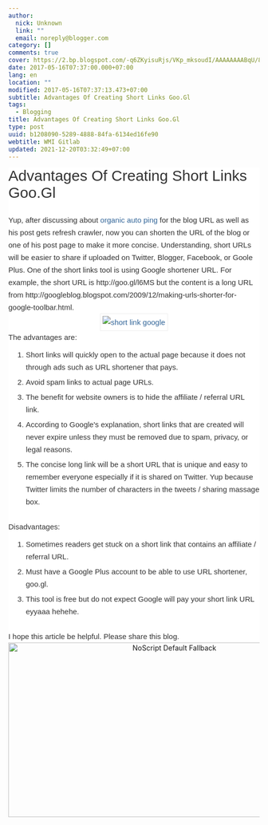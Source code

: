 ```yaml
---
author:
  nick: Unknown
  link: ""
  email: noreply@blogger.com
category: []
comments: true
cover: https://2.bp.blogspot.com/-q6ZKyisuRjs/VKp_mksoudI/AAAAAAAABqU/8VM-NTbbi64/s1600/short%2Blink%2Bgoogle.png
date: 2017-05-16T07:37:00.000+07:00
lang: en
location: ""
modified: 2017-05-16T07:37:13.473+07:00
subtitle: Advantages Of Creating Short Links Goo.Gl
tags:
  - Blogging
title: Advantages Of Creating Short Links Goo.Gl
type: post
uuid: b1208090-5289-4888-84fa-6134ed16fe90
webtitle: WMI Gitlab
updated: 2021-12-20T03:32:49+07:00
---
```


<h2 style="background-color: white; color: #333333; font-family: Arial, San-Serif; font-size: 30px; font-weight: normal; margin: 0px; padding: 0px; text-transform: capitalize;"><span class="notranslate" style="margin: 0px; padding: 0px;">Advantages Of Creating Short Links Goo.Gl</span></h2><div class="post-body entry-content" id="post-body-7828878273995026888" itemprop="articleBody" style="background-color: white; color: #333333; font-family: Arial, San-Serif; font-size: 15px; line-height: 25px; margin: 0px; padding: 0px; word-wrap: break-word;"><span class="notranslate" style="margin: 0px; padding: 0px;"><br></span></div><div class="post-body entry-content" id="post-body-7828878273995026888" itemprop="articleBody" style="background-color: white; color: #333333; font-family: Arial, San-Serif; font-size: 15px; line-height: 25px; margin: 0px; padding: 0px; word-wrap: break-word;"><span class="notranslate" style="margin: 0px; padding: 0px;">Yup, after discussing about&nbsp;<a href="http://www.webmanajemen.com/search?q=organic%20auto%20ping" style="color: #336699; margin: 0px; outline: none; padding: 0px; text-decoration: none;" rel="noopener noreferer nofollow">organic auto ping</a>&nbsp;for the blog URL as well as his post gets refresh crawler, now you can shorten the URL of the blog or one of his post page to make it more concise.</span>&nbsp;<span class="notranslate" style="margin: 0px; padding: 0px;">Understanding, short URLs will be easier to share if uploaded on Twitter, Blogger, Facebook, or Goole Plus.</span>&nbsp;<span class="notranslate" style="margin: 0px; padding: 0px;">One of the short links tool is using Google shortener URL.</span>&nbsp;<span class="notranslate" style="margin: 0px; padding: 0px;">For example, the short URL is http://goo.gl/l6MS but the content is a long URL from http://googleblog.blogspot.com/2009/12/making-urls-shorter-for-google-toolbar.html.</span><br><div class="separator" style="clear: both; margin: 0px; padding: 0px; text-align: center;"><a href="http://2.bp.blogspot.com/-q6ZKyisuRjs/VKp_mksoudI/AAAAAAAABqU/8VM-NTbbi64/s1600/short%2Blink%2Bgoogle.png" style="color: #336699; margin: 0px 1em; outline: none; padding: 0px; text-decoration: none;" rel="noopener noreferer nofollow"><img alt="short link google" src="https://2.bp.blogspot.com/-q6ZKyisuRjs/VKp_mksoudI/AAAAAAAABqU/8VM-NTbbi64/s1600/short%2Blink%2Bgoogle.png" style="border: 1px solid rgb(238, 238, 238); margin: 0px; max-width: 100%; padding: 4px;" title=""></a></div><span class="notranslate" style="margin: 0px; padding: 0px;">The advantages are:</span><br><ol style="margin: 0px 0px 0px 35px; padding: 10px 0px 20px;"><li style="list-style-type: decimal; margin: 0px; padding: 0px 0px 5px;"><span class="notranslate" style="margin: 0px; padding: 0px;">Short links will quickly open to the actual page because it does not through ads such as URL shortener that pays.</span></li><li style="list-style-type: decimal; margin: 0px; padding: 0px 0px 5px;"><span class="notranslate" style="margin: 0px; padding: 0px;">Avoid spam links to actual page URLs.</span></li><li style="list-style-type: decimal; margin: 0px; padding: 0px 0px 5px;"><span class="notranslate" style="margin: 0px; padding: 0px;">The benefit for website owners is to hide the affiliate / referral URL link.</span></li><li style="list-style-type: decimal; margin: 0px; padding: 0px 0px 5px;"><span class="notranslate" style="margin: 0px; padding: 0px;">According to Google's explanation, short links that are created will never expire unless they must be removed due to spam, privacy, or legal reasons.</span></li><li style="list-style-type: decimal; margin: 0px; padding: 0px 0px 5px;"><span class="notranslate" style="margin: 0px; padding: 0px;">The concise long link will be a short URL that is unique and easy to remember everyone especially if it is shared on Twitter.</span>&nbsp;<span class="notranslate" style="margin: 0px; padding: 0px;">Yup because Twitter limits the number of characters in the tweets / sharing massage box.</span></li></ol><span class="notranslate" style="margin: 0px; padding: 0px;">Disadvantages:</span><br><ol style="margin: 0px 0px 0px 35px; padding: 10px 0px 20px;"><li style="list-style-type: decimal; margin: 0px; padding: 0px 0px 5px;"><span class="notranslate" style="margin: 0px; padding: 0px;">Sometimes readers get stuck on a short link that contains an affiliate / referral URL.</span></li><li style="list-style-type: decimal; margin: 0px; padding: 0px 0px 5px;"><span class="notranslate" style="margin: 0px; padding: 0px;">Must have a Google Plus account to be able to use URL shortener, goo.gl.</span></li><li style="list-style-type: decimal; margin: 0px; padding: 0px 0px 5px;"><span class="notranslate" style="margin: 0px; padding: 0px;">This tool is free but do not expect Google will pay your short link URL eyyaaa hehehe.</span></li></ol><span class="notranslate" style="margin: 0px; padding: 0px;">I hope this article be helpful. Please share this blog.</span></div><style amp-custom="">.thumb-post{text-align:center;margin:0;padding:0;width:100%} .thumb-post amp-img{width:100%;max-width:100%;height:auto;min-height:450px;max-height:600px;margin:0} </style> <div class="thumb-post"><noscript><img src="https://scontent.fsub2-1.fna.fbcdn.net/v/t1.0-9/fr/cp0/e15/q65/17796846_1773189839677671_6977008867135609966_n.png.jpg?efg=eyJpIjoidCJ9&amp;oh=292c21d1c58e8e185a8d6c63dec60c5a&amp;oe=5957C4B8" width="650" height="350" alt="NoScript Default Fallback" title="default fallback"></noscript></div><script>document.querySelectorAll("pre,code");
  pretext.forEach(function (el) {
    el.classList.toggle("notranslate", true);
  });</script>